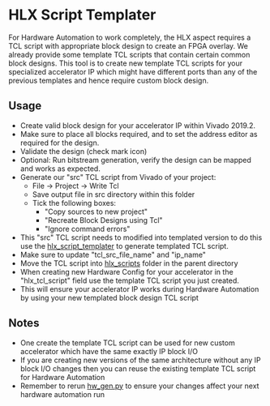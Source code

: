 # HLX Script Templater

For Hardware Automation to work completely, the HLX aspect requires a TCL script with appropriate block design to create an FPGA overlay. We already provide some template TCL scripts that contain certain common block designs. This tool is to create new template TCL scripts for your specialized accelerator IP which might have different ports than any of the previous templates and hence require custom block design.

## Usage
- Create valid block design for your accelerator IP within Vivado 2019.2.
- Make sure to place all blocks required, and to set the address editor as required for the design.
- Validate the design (check mark icon)
- Optional: Run bitstream generation, verify the design can be mapped and works as expected.
- Generate our "src" TCL script from Vivado of your project: 
  - File -> Project -> Write Tcl
  - Save output file in src directory within this folder
  - Tick the following boxes:
    - "Copy sources to new project"
    - "Recreate Block Designs using Tcl"
    - "Ignore command errors"
- This "src" TCL script needs to modified into templated version to do this use the  [hlx_script_templater](hlx_script_templater.ipynb) to generate templated TCL script.
- Make sure to update "tcl_src_file_name" and "ip_name"
- Move the TCL script into [hlx_scripts](../hlx_scripts) folder in the parent directory
- When creating new Hardware Config for your accelerator in the "hlx_tcl_script" field use the template TCL script you just created.
- This will ensure your accelerator IP works during Hardware Automation by using your new templated block design TCL script


## Notes
- One create the template TCL script can be used for new custom accelerator which have the same exactly IP block I/O
- If you are creating new versions of the same architecture without any IP block I/O changes then you can reuse the existing template TCL script for Hardware Automation
- Remember to rerun [hw_gen.py](../hw_gen.py) to ensure your changes affect your next hardware automation run